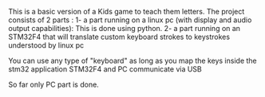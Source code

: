 This is a basic version of a Kids game to teach them letters.
The project consists of 2 parts :
 1- a part running on a linux pc  (with display and audio output capabilities): This is done using python.
 2- a part running on an STM32F4 that will translate custom keyboard strokes to keystrokes understood by linux pc
 
 You can use any type of "keyboard" as long as you map the keys inside the stm32 application
 STM32F4 and PC communicate via USB

 So far only PC part is done.
